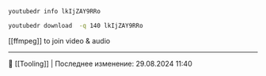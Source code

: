 ```bash
youtubedr info lkIjZAY9RRo

youtubedr download  -q 140 lkIjZAY9RRo
```

[[ffmpeg]] to join video & audio

----
📂 [[Tooling]] | Последнее изменение: 29.08.2024 11:40